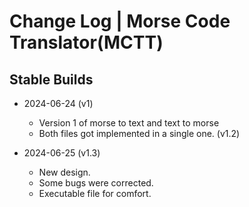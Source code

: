 # Change Log | Morse Code Translator(MCTT) 

## Stable Builds

* 2024-06-24 (v1)
  * Version 1 of morse to text and text to morse
  * Both files got implemented in a single one. (v1.2)

* 2024-06-25 (v1.3)
  * New design.
  * Some bugs were corrected.
  * Executable file for comfort.
